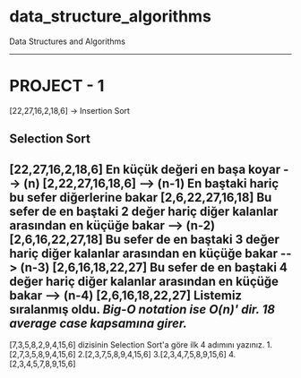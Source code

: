 # data_structure_algorithms
Data Structures and Algorithms

---
# PROJECT - 1 
[22,27,16,2,18,6] -> Insertion Sort

## Selection Sort
[22,27,16,2,18,6]
En küçük değeri en başa koyar --> (n)
[2,22,27,16,18,6] --> (n-1)
En baştaki hariç bu sefer diğerlerine bakar
[2,6,22,27,16,18]
Bu sefer de en baştaki 2 değer hariç diğer kalanlar arasından en küçüğe bakar --> (n-2)
[2,6,16,22,27,18]
Bu sefer de en baştaki 3 değer hariç diğer kalanlar arasından en küçüğe bakar --> (n-3)
[2,6,16,18,22,27]
Bu sefer de en baştaki 4 değer hariç diğer kalanlar arasından en küçüğe bakar --> (n-4)
[2,6,16,18,22,27]
Listemiz sıralanmış oldu.
***Big-O notation ise O(n)' dir. 18 average case kapsamına girer.***
---
[7,3,5,8,2,9,4,15,6] dizisinin Selection Sort'a göre ilk 4 adımını yazınız.
1.[2,7,3,5,8,9,4,15,6]
2.[2,3,7,5,8,9,4,15,6]
3.[2,3,4,7,5,8,9,15,6]
4.[2,3,4,5,7,8,9,15,6]



